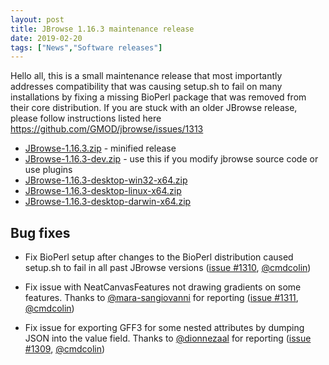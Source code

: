```yaml
---
layout: post
title: JBrowse 1.16.3 maintenance release
date: 2019-02-20
tags: ["News","Software releases"]
---
```


Hello all, this is a small maintenance release that most importantly addresses compatibility that was causing setup.sh to fail on many installations by fixing a missing BioPerl package that was removed from their core distribution. If you are stuck with an older JBrowse release, please follow instructions listed here https://github.com/GMOD/jbrowse/issues/1313

*   [JBrowse-1.16.3.zip](https://github.com/GMOD/jbrowse/releases/download/1.16.3-release/JBrowse-1.16.3.zip) - minified release
*   [JBrowse-1.16.3-dev.zip](https://github.com/GMOD/jbrowse/archive/1.16.3-release.zip) - use this if you modify jbrowse source code or use plugins
*   [JBrowse-1.16.3-desktop-win32-x64.zip](https://github.com/GMOD/jbrowse/releases/download/1.16.3-release/JBrowse-1.16.3-desktop-win32-x64.zip)
*   [JBrowse-1.16.3-desktop-linux-x64.zip](https://github.com/GMOD/jbrowse/releases/download/1.16.3-release/JBrowse-1.16.3-desktop-linux-x64.zip)
*   [JBrowse-1.16.3-desktop-darwin-x64.zip](https://github.com/GMOD/jbrowse/releases/download/1.16.3-release/JBrowse-1.16.3-desktop-darwin-x64.zip)




## Bug fixes

 * Fix BioPerl setup after changes to the BioPerl distribution caused
   setup.sh to fail in all past JBrowse versions (<a href="https://github.com/gmod/jbrowse/issues/1310">issue #1310</a>, <a href="https://github.com/cmdcolin">@cmdcolin</a>)

 * Fix issue with NeatCanvasFeatures not drawing gradients on some
   features. Thanks to <a href="https://github.com/mara-sangiovanni">@mara-sangiovanni</a> for reporting (<a href="https://github.com/gmod/jbrowse/issues/1311">issue #1311</a>,
   <a href="https://github.com/cmdcolin">@cmdcolin</a>)

 * Fix issue for exporting GFF3 for some nested attributes by dumping
   JSON into the value field. Thanks to <a href="https://github.com/dionnezaal">@dionnezaal</a> for reporting
   (<a href="https://github.com/gmod/jbrowse/issues/1309">issue #1309</a>, <a href="https://github.com/cmdcolin">@cmdcolin</a>)

